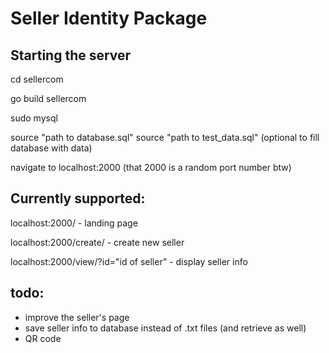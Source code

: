 # Seller Identity Package

## Starting the server
cd sellercom

go build sellercom

sudo mysql

source "path to database.sql"
source "path to test_data.sql" (optional to fill database with data)

navigate to localhost:2000 (that 2000 is a random port number btw)

## Currently supported:
localhost:2000/ - landing page

localhost:2000/create/ - create new seller

localhost:2000/view/?id="id of seller" - display seller info

## todo:
- improve the seller's page
- save seller info to database instead of .txt files (and retrieve as well)
- QR code
